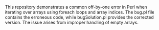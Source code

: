 This repository demonstrates a common off-by-one error in Perl when iterating over arrays using foreach loops and array indices.  The bug.pl file contains the erroneous code, while bugSolution.pl provides the corrected version. The issue arises from improper handling of empty arrays.